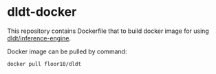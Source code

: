 # dldt-docker

This repository contains Dockerfile that to build docker image for using [dldt/inference-engine](https://github.com/opencv/dldt).

Docker image can be pulled by command:

```sh
docker pull floor10/dldt
```
